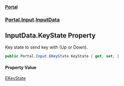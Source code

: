 #### [Portal](index.md 'index')
### [Portal.Input](Portal.Input.md 'Portal.Input').[InputData](InputData.md 'Portal.Input.InputData')

## InputData.KeyState Property

Key state to send key with (Up or Down).

```csharp
public Portal.Input.EKeyState KeyState { get; set; }
```

#### Property Value
[EKeyState](EKeyState.md 'Portal.Input.EKeyState')
